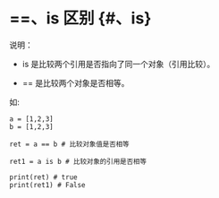 # ==、is 区别 {#、is}

说明：

* is 是比较两个引用是否指向了同一个对象（引用比较）。

* == 是比较两个对象是否相等。



如:

```
a = [1,2,3]
b = [1,2,3]

ret = a == b # 比较对象值是否相等

ret1 = a is b # 比较对象的引用是否相等

print(ret) # true
print(ret1) # False
```



